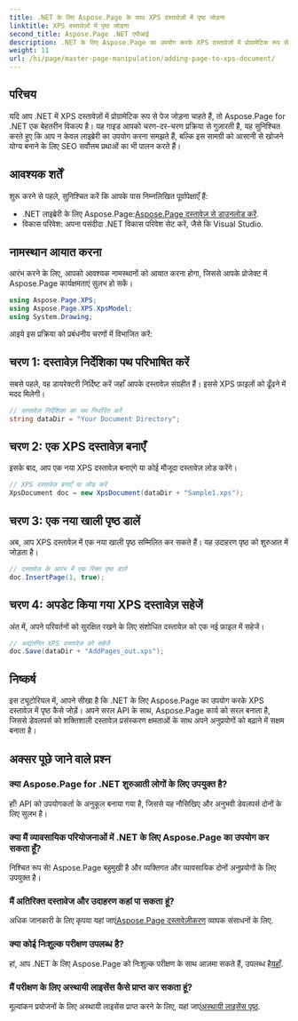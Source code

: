 ```yaml
---
title: .NET के लिए Aspose.Page के साथ XPS दस्तावेज़ों में पृष्ठ जोड़ना
linktitle: XPS दस्तावेज़ों में पृष्ठ जोड़ना
second_title: Aspose.Page .NET एपीआई
description: .NET के लिए Aspose.Page का उपयोग करके XPS दस्तावेज़ों में प्रोग्रामेटिक रूप से पृष्ठ जोड़ने का तरीका जानें। यह व्यापक मार्गदर्शिका पूर्वापेक्षाएँ, कोड उदाहरण और FAQ को कवर करती है।
weight: 11
url: /hi/page/master-page-manipulation/adding-page-to-xps-document/
---
```

## परिचय

यदि आप .NET में XPS दस्तावेज़ों में प्रोग्रामेटिक रूप से पेज जोड़ना चाहते हैं, तो Aspose.Page for .NET एक बेहतरीन विकल्प है। यह गाइड आपको चरण-दर-चरण प्रक्रिया से गुज़ारती है, यह सुनिश्चित करते हुए कि आप न केवल लाइब्रेरी का उपयोग करना समझते हैं, बल्कि इस सामग्री को आसानी से खोजने योग्य बनाने के लिए SEO सर्वोत्तम प्रथाओं का भी पालन करते हैं।

## आवश्यक शर्तें

शुरू करने से पहले, सुनिश्चित करें कि आपके पास निम्नलिखित पूर्वापेक्षाएँ हैं:

-  .NET लाइब्रेरी के लिए Aspose.Page:[Aspose.Page दस्तावेज़ से डाउनलोड करें](https://reference.aspose.com/page/net/).
- विकास परिवेश: अपना पसंदीदा .NET विकास परिवेश सेट करें, जैसे कि Visual Studio.

## नामस्थान आयात करना

आरंभ करने के लिए, आपको आवश्यक नामस्थानों को आयात करना होगा, जिससे आपके प्रोजेक्ट में Aspose.Page कार्यक्षमताएं सुलभ हो सकें।

```csharp
using Aspose.Page.XPS;
using Aspose.Page.XPS.XpsModel;
using System.Drawing;
```

आइये इस प्रक्रिया को प्रबंधनीय चरणों में विभाजित करें:

## चरण 1: दस्तावेज़ निर्देशिका पथ परिभाषित करें

सबसे पहले, वह डायरेक्टरी निर्दिष्ट करें जहाँ आपके दस्तावेज़ संग्रहीत हैं। इससे XPS फ़ाइलों को ढूँढने में मदद मिलेगी।

```csharp
// दस्तावेज़ निर्देशिका का पथ निर्धारित करें
string dataDir = "Your Document Directory";
```

## चरण 2: एक XPS दस्तावेज़ बनाएँ

इसके बाद, आप एक नया XPS दस्तावेज़ बनाएंगे या कोई मौजूदा दस्तावेज़ लोड करेंगे।

```csharp
// XPS दस्तावेज़ बनाएँ या लोड करें
XpsDocument doc = new XpsDocument(dataDir + "Sample1.xps");
```

## चरण 3: एक नया खाली पृष्ठ डालें

अब, आप XPS दस्तावेज़ में एक नया खाली पृष्ठ सम्मिलित कर सकते हैं। यह उदाहरण पृष्ठ को शुरुआत में जोड़ता है।

```csharp
// दस्तावेज़ के आरंभ में एक रिक्त पृष्ठ डालें
doc.InsertPage(1, true);
```

## चरण 4: अपडेट किया गया XPS दस्तावेज़ सहेजें

अंत में, अपने परिवर्तनों को सुरक्षित रखने के लिए संशोधित दस्तावेज़ को एक नई फ़ाइल में सहेजें।

```csharp
// अद्यतनित XPS दस्तावेज़ को सहेजें
doc.Save(dataDir + "AddPages_out.xps");
```

## निष्कर्ष

इस ट्यूटोरियल में, आपने सीखा है कि .NET के लिए Aspose.Page का उपयोग करके XPS दस्तावेज़ में पृष्ठ कैसे जोड़ें। अपने सरल API के साथ, Aspose.Page कार्य को सरल बनाता है, जिससे डेवलपर्स को शक्तिशाली दस्तावेज़ प्रसंस्करण क्षमताओं के साथ अपने अनुप्रयोगों को बढ़ाने में सक्षम बनाता है।

## अक्सर पूछे जाने वाले प्रश्न

### क्या Aspose.Page for .NET शुरुआती लोगों के लिए उपयुक्त है?

हाँ! API को उपयोगकर्ता के अनुकूल बनाया गया है, जिससे यह नौसिखिए और अनुभवी डेवलपर्स दोनों के लिए सुलभ है।

### क्या मैं व्यावसायिक परियोजनाओं में .NET के लिए Aspose.Page का उपयोग कर सकता हूँ?

निश्चित रूप से! Aspose.Page बहुमुखी है और व्यक्तिगत और व्यावसायिक दोनों अनुप्रयोगों के लिए उपयुक्त है।

### मैं अतिरिक्त दस्तावेज और उदाहरण कहां पा सकता हूं?

 अधिक जानकारी के लिए कृपया यहां जाएं[Aspose.Page दस्तावेज़ीकरण](https://reference.aspose.com/page/net/) व्यापक संसाधनों के लिए.

### क्या कोई निःशुल्क परीक्षण उपलब्ध है?

 हां, आप .NET के लिए Aspose.Page को निःशुल्क परीक्षण के साथ आज़मा सकते हैं, उपलब्ध है[यहाँ](https://releases.aspose.com/).

### मैं परीक्षण के लिए अस्थायी लाइसेंस कैसे प्राप्त कर सकता हूं?

 मूल्यांकन प्रयोजनों के लिए अस्थायी लाइसेंस प्राप्त करने के लिए, यहां जाएं[अस्थायी लाइसेंस पृष्ठ](https://purchase.conholdate.com/temporary-license/).
